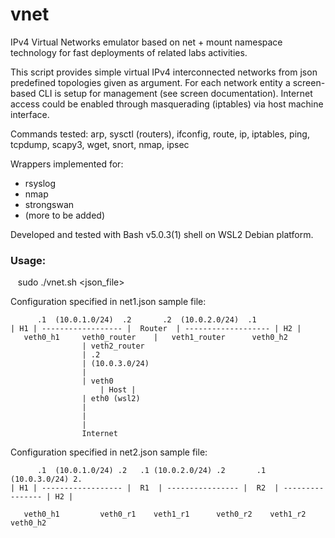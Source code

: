 # vnet
<p>IPv4 Virtual Networks emulator based on net &plus; mount namespace technology for fast deployments of related labs activities. </p>

<p>This script provides simple virtual IPv4 interconnected networks from json predefined topologies given as argument.
For each network entity a screen-based CLI is setup for management (see screen documentation).
Internet access could be enabled through masquerading (iptables) via host machine interface.</p>

<p>Commands tested: arp, sysctl (routers), ifconfig, route, ip, iptables, ping, tcpdump, scapy3, wget, snort, nmap, ipsec</p>

<p>Wrappers implemented for: </p>
<ul>
<li>rsyslog</li>
<li>nmap</li>
<li>strongswan</li>
<li>(more to be added)</li>
</ul>

<p>Developed and tested with Bash v5.0.3(1) shell on WSL2 Debian platform. </p>

<h3>Usage:</h3>
<p>&nbsp;&nbsp;&nbsp;sudo ./vnet.sh &lt;json_file&gt;</p>

Configuration specified in net1.json sample file:</br>

	      .1  (10.0.1.0/24)  .2	      .2  (10.0.2.0/24)  .1
	| H1 | ------------------ |  Router  | ------------------- | H2 |
	   veth0_h1     veth0_router	|   veth1_router      veth0_h2
					| veth2_router
					| .2
					| (10.0.3.0/24)
					|
					| veth0
			     	    | Host |
					| eth0 (wsl2)
					|
					|
					|
				    Internet


Configuration specified in net2.json sample file:</br>

	      .1  (10.0.1.0/24) .2	 .1 (10.0.2.0/24) .2       .1 (10.0.3.0/24) 2.
	| H1 | ------------------ |  R1  | ---------------- |  R2  | ---------------- | H2 |

	   veth0_h1    	    veth0_r1	veth1_r1      veth0_r2    veth1_r2	   veth0_h2
